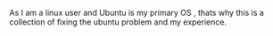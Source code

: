 As I am a linux user and Ubuntu is my primary OS , thats why this is a collection of fixing the ubuntu problem and my experience. 
